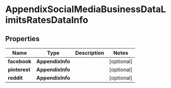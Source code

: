 # AppendixSocialMediaBusinessDataLimitsRatesDataInfo

## Properties

| Name | Type | Description | Notes |
|------------ | ------------- | ------------- | -------------|
**facebook** | **AppendixInfo** |  |[optional]|
**pinterest** | **AppendixInfo** |  |[optional]|
**reddit** | **AppendixInfo** |  |[optional]|